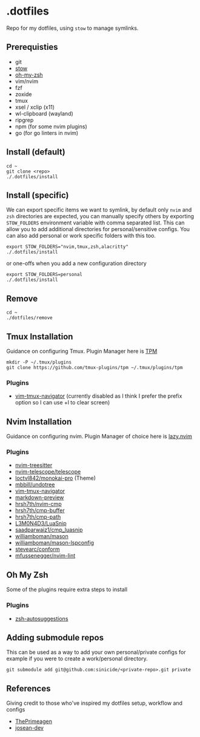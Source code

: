 # .dotfiles

Repo for my dotfiles, using `stow` to manage symlinks.

## Prerequisties

- git
- [stow](https://www.gnu.org/software/stow/)
- [oh-my-zsh](https://ohmyz.sh/)
- vim/nvim
- fzf
- zoxide
- tmux
- xsel / xclip (x11)
- wl-clipboard (wayland)
- ripgrep
- npm (for some nvim plugins)
- go (for go linters in nvim)

## Install (default)

```
cd ~
git clone <repo>
./.dotfiles/install
```

## Install (specific)

We can export specific items we want to symlink, by default only `nvim` and `zsh` directories are expected, you can manually specify others by exporting `STOW_FOLDERS` environment variable with comma separated list. This can allow you to add additional directories for personal/sensitive configs.
You can also add personal or work specific folders with this too.

```
export STOW_FOLDERS="nvim,tmux,zsh,alacritty"
./.dotfiles/install
```

or one-offs when you add a new configuration directory

```
export STOW_FOLDERS=personal
./.dotfiles/install
```

## Remove

```
cd ~
./dotfiles/remove
```

## Tmux Installation

Guidance on configuring Tmux. Plugin Manager here is [TPM](https://github.com/tmux-plugins/tpm)

```
mkdir -P ~/.tmux/plugins
git clone https://github.com/tmux-plugins/tpm ~/.tmux/plugins/tpm
```

### Plugins

- [vim-tmux-navigator](https://github.com/christoomey/vim-tmux-navigator) (currently disabled as I think I prefer the prefix option so I can use <ctrl>+l to clear screen)

## Nvim Installation

Guidance on configuring nvim. Plugin Manager of choice here is [lazy.nvim](https://github.com/folke/lazy.nvim)

### Plugins

- [nvim-treesitter](https://github.com/nvim-treesitter/nvim-treesitter)
- [nvim-telescope/telescope](https://github.com/nvim-telescope/telescope.nvim)
- [loctvl842/monokai-pro](https://github.com/loctvl842/monokai-pro.nvim) (Theme)
- [mbbill/undotree](https://github.com/mbbill/undotree)
- [vim-tmux-navigator](https://github.com/christoomey/vim-tmux-navigator)
- [markdown-preview](https://github.com/iamcco/markdown-preview.nvim)
- [hrsh7th/nvim-cmp](https://github.com/hrsh7th/nvim-cmp)
- [hrsh7th/cmp-buffer](https://github.com/hrsh7th/cmp-buffer)
- [hrsh7th/cmp-path](https://github.com/hrsh7th/cmp-path)
- [L3M0N4D3/LuaSnip](https://github.com/L3MON4D3/LuaSnip)
- [saadparwaiz1/cmp_luasnip](https://github.com/saadparwaiz1/cmp_luasnip)
- [williamboman/mason](https://github.com/williamboman/mason.nvim)
- [williamboman/mason-lspconfig](https://github.com/williamboman/mason-lspconfig.nvim)
- [stevearc/conform](https://github.com/stevearc/conform.nvim)
- [mfussenegger/nvim-lint](https://github.com/mfussenegger/nvim-lint)

## Oh My Zsh

Some of the plugins require extra steps to install

### Plugins

- [zsh-autosuggestions](https://github.com/zsh-users/zsh-autosuggestions)

## Adding submodule repos

This can be used as a way to add your own personal/private configs for example if you were to create a work/personal directory.

```
git submodule add git@github.com:sinicide/<private-repo>.git private
```

## References

Giving credit to those who've inspired my dotfiles setup, workflow and configs

- [ThePrimeagen](https://github.com/ThePrimeagen)
- [josean-dev](https://github.com/josean-dev)
